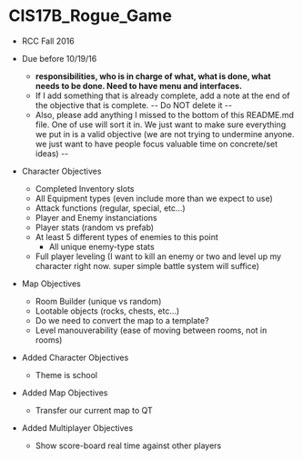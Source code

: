 # CIS17B_Rogue_Game
* RCC Fall 2016
* Due before 10/19/16 
  - <b>responsibilities, who is in charge of what, what is done, what needs to be done. Need to have menu and interfaces.</b>
  - If I add something that is already complete, add a note at the end of the objective that is complete. -- Do NOT delete it --
  - Also, please add anything I missed to the bottom of this README.md file. One of use will sort it in. We just want to make sure everything we put in is a valid objective (we are not trying to undermine anyone. we just want to have people focus valuable time on concrete/set ideas) --
  
* Character Objectives
  - Completed Inventory slots
  - All Equipment types (even include more than we expect to use)
  - Attack functions (regular, special, etc...)
  - Player and Enemy instanciations
  - Player stats (random vs prefab)
  - At least 5 different types of enemies to this point
    - All unique enemy-type stats
  - Full player leveling (I want to kill an enemy or two and level up my character right now. super simple battle system will suffice)

* Map Objectives
  - Room Builder (unique vs random)
  - Lootable objects (rocks, chests, etc...)
  - Do we need to convert the map to a template?
  - Level manouverability (ease of moving between rooms, not in rooms)
  
* Added Character Objectives
  - Theme is school

* Added Map Objectives
  - Transfer our current map to QT
  
* Added Multiplayer Objectives
  - Show score-board real time against other players
